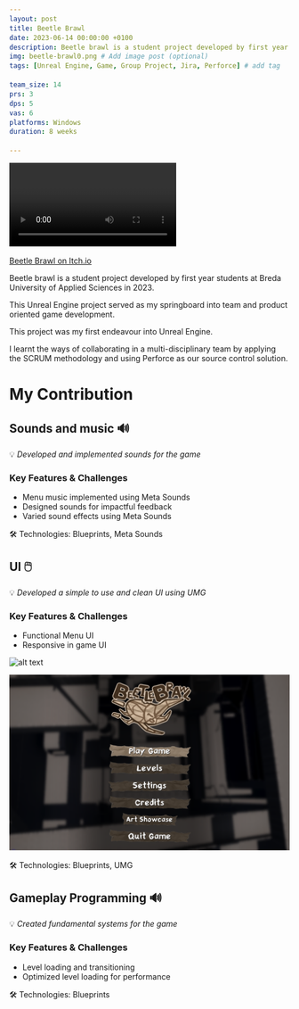 ```yaml
---
layout: post
title: Beetle Brawl
date: 2023-06-14 00:00:00 +0100
description: Beetle brawl is a student project developed by first year students at Breda University of Applied Sciences in 2023. # Add post description (optional)
img: beetle-brawl0.png # Add image post (optional)
tags: [Unreal Engine, Game, Group Project, Jira, Perforce] # add tag

team_size: 14
prs: 3
dps: 5
vas: 6
platforms: Windows
duration: 8 weeks

---
```


<video class="project-media" controls volume="0.5" max-width="100%" height="auto">
  <source src="../assets/vid/beetle-brawl.mp4" type="video/mp4">
</video>

[Beetle Brawl on Itch.io](https://harrybaas.itch.io/beetlebrawl)

Beetle brawl is a student project developed by first year students at Breda University of Applied Sciences in 2023.

This Unreal Engine project served as my springboard into team and product oriented game development. 

This project was my first endeavour into Unreal Engine.

I learnt the ways of collaborating in a multi-disciplinary team by applying the SCRUM methodology and using Perforce as our source control solution.

# My Contribution

## Sounds and music 🔊

💡 *Developed and implemented sounds for the game*

### Key Features & Challenges

- Menu music implemented using Meta Sounds
- Designed sounds for impactful feedback
- Varied sound effects using Meta Sounds

🛠 Technologies: Blueprints, Meta Sounds

## UI 🖱️

💡 *Developed a simple to use and clean UI using UMG*

### Key Features & Challenges

- Functional Menu UI 
- Responsive in game UI

![alt text](../assets/img/BeetleBrawlUI.png)

![alt text](../assets/img/BeetleBrawlMenu.png)

🛠 Technologies: Blueprints, UMG

## Gameplay Programming 🔊

💡 *Created fundamental systems for the game*

### Key Features & Challenges

- Level loading and transitioning
- Optimized level loading for performance

🛠 Technologies: Blueprints

